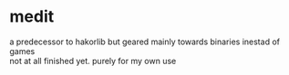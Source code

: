 # medit
a predecessor to hakorlib but geared mainly towards binaries inestad of games\
not at all finished yet. purely for my own use
